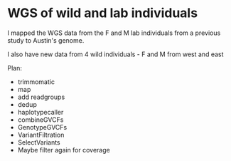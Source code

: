 # WGS of wild and lab individuals
I mapped the WGS data from the F and M lab individuals from a previous study to Austin's genome.

I also have new data from 4 wild individuals - F and M from west and east

Plan:
* trimmomatic
* map
* add readgroups
* dedup
* haplotypecaller
* combineGVCFs
* GenotypeGVCFs
* VariantFiltration
* SelectVariants
* Maybe filter again for coverage
